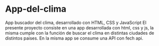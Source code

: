 # App-del-clima
App buscador del clima, desarrollado con HTML, CSS y JavaScript 
El presente proyecto consiste en una app desarrollada con html, css y js, la misma cumple con la función de buscar el clima en distintas ciudades de
distintos paises. En la misma app se consume una API con fech api.
